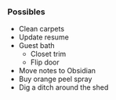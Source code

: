 ### Possibles
- Clean carpets
- Update resume
- Guest bath
	- Closet trim
	- Flip door 
- Move notes to Obsidian
- Buy orange peel spray
- Dig a ditch around the shed